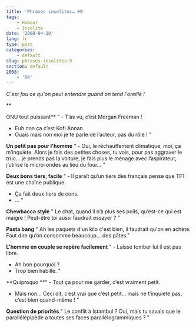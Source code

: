 ```yaml
---
title: 'Phrases insolites… #9'
tags:
    - Humour
    - Insolite
date: '2008-04-10'
lang: fr
type: post
categories:
    - default
slug: phrases-insolites-9
section: default
2008:
    - '04'
---
```


_C'est fou ce qu'on peut entendre quand on tend l'oreille&nbsp;!_

**<!-- more -->

ONU tout puissant**
" - T’as vu, c’est Morgan Freeman&nbsp;!
- Euh non ça c’est Kofi Annan.
- Ouais mais non moi je te parle de l’acteur, pas du rôle&nbsp;! "

**Un petit pas pour l'homme**
" - Oui, le réchauffement climatique, moi, ça m’inquiète. Alors je fais des petites choses, tu vois, pour pas aggraver le truc… je prends pas la voiture, je fais plus le ménage avec l’aspirateur, j’utilise le micro-ondes au lieu du four… "

**Deux bons tiers, facile**
" - Il paraît qu’un tiers des français pense que TF1 est une chaîne publique.
- Ça fait deux tiers de cons.
- … "

**Chewbacca style**
" Le chat, quand il n’a plus ses poils, qu’est-ce qui est maigre&nbsp;! Peut-être toi aussi faudrait essayer&nbsp;? "

**Pasta bang**
" Ah les paquets d'un kilo c'est bien, il faudrait qu'on en achète. Faut dire qu’on consomme beaucoup… des pâtes."

**L'homme en couple se repère facilement**
" - Laisse tomber lui il est pas libre.
- Ah bon pourquoi&nbsp;?
- Trop bien habillé. "

**Quiproquo
**" - Tout ça pour me garder, c’est vraiment petit.
- Mais non… Ceci dit, c’est vrai que c’est petit… mais ne t’inquiète pas, c’est bien quand-même&nbsp;! "

**Question de priorités**
" Le conflit à Istambul&nbsp;? Oui, mais tu savais que le parallélépipède a toutes ses faces parallélogrammiques&nbsp;? "